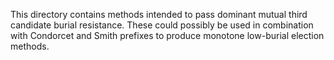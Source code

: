 This directory contains methods intended to pass dominant mutual third candidate burial resistance. These could possibly be used in combination with Condorcet and Smith prefixes to produce monotone low-burial election methods.
